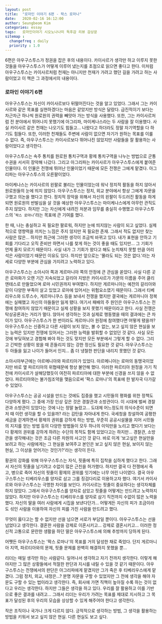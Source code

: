 ```yaml
---
layout: post
title:  "로마인 이야기 6편 - 팍스 로마나"
date:   2020-02-16 16:12:00
author: Seungbeom Kim
categories: essay
tags:	로마인이야기 시오노나나미 독후감 리뷰 감상문
sitemap :
  changefreq : daily
  priority : 1.0
---
```


6편은 아우구스투스가 정권을 잡은 후의 내용이다. 카이사르가 생각만 하고 이루지 못한 것들을 아우구스투스가 어떻게 이루어 냈는지를 초점으로 읽으면 좋다고 한다. 이처럼 아우구스투스는 카이사르처럼 천재는 아니지만 천재가 가려고 했던 길을 가려고 하는 사람이었고 이 책은 그 과정에서의 내용이다.

### 로마인 이야기 6편

아우구스투스는 자신이 카이사르보다 뒤떨어진다는 것을 알고 있었다. 그래서 그는 카이사르와 같은 목표를 실현하겠다는 마음은 같았지만 방식은 달랐다. 급진적이기 보다는 차근차근 하나씩 원로원의 권력을 빼앗아 가는 방식을 사용했다. 또한, 그는 카이사르처럼 전 분야에서 뛰어나지 못했기에 아그리파, 마이케나스라는 두 사람을 잘 이용했다. 사실 카이사르 같은 천재는 나오기도 힘들고... 나왔다고 하더라도 정말 자기역할을 다 하기도 힘들다. 또한, 이러한 천재들도 주변에 사람이 없으면 자기가 원하는 목표를 이룰 수 없다. 즉, 아우구스투스는 카이사르보다 뛰어나진 않았지만 사람들을 잘 활용하는 사람이었다고 생각한다.

아우구스투스는 속주 통치를 원로원 통치구역과 황제 통치구역을 나누는 방법으로 군통수권을 서서히 장악해 나갔다. 그리고 아그리파는 카이사르가 아우구스투스에게 붙여준 인물이다. 이 인물은 전쟁에 뛰어난 인물이었기 때문에 모든 전쟁은 그에게 맡겼다. 아그리파는 아우구스투스의 오른팔이었다.

마이케나스는 카이사르의 왼팔로 불리는 인물이었는데 워낙 정치적 활동을 하지 않아서 원로원들의 눈에 띄지 않았다. 아우구스투스는 정치, 외교 분야에서 항상 그에게 자문을 구했고 의논을 했다고 한다. 정치적 장악을 위해서 자신의 왼팔이 두드러진 활동을 하게되면 원로원의 반발심을 살 것을 예상한 아우구스투스는 마이케나스에게 아무런 관직도 주지 않았다. 하지만 그는 자신에게 내려진 처분과 임무를 충실히 수행했고 아우구스투스의 '`팍스 로마나`'라는 목표에 큰 기여를 했다.

한 때, 나는 충실하고 꼭 필요한 팔로워, 하지만 눈에 띄지않는 사람이 되고 싶었다. 실제적으로 영향력을 끼치는 느낌은 주지 않지만 꼭 필요한 존재. 그래서 적도 없지만 찾는 사람은 많은... 하지만 최근에 그러한 생각이 조금씩 바뀌고 있다. 내가 표현을 안하고 기회를 기다리고 오직 준비만 하면서 나를 찾게 하는 것이 좋을 때도 있지만... 그 기회가 언제 올지 모르기 때문이다. 사실 내가 그 기회가 왔다고 해도 눈치채지 못할 만큼 어리석은 사람이었기 때문인 이유도 있다. 하지만 앞으로는 '몰라도 되는 것은 없다.'라는 자세로 다양한 부분에 관심을 가지려고 노력하고 있다.

아우구스투스는 소아시아 쪽과 게르마니아 쪽의 안정에 큰 관심을 쏟았다. 사실 다른 곳은 로마화가 오랜 기간 지속되었고 갈리아 지방은 카이사르가 가문의 이름을 주어 클리엔테스로 만들었으며 로마 시민권까지 부여했다. 하지만 게르마니아는 예전의 갈리아와 같이 다양한 부족이 살고 있었고 로마에 있어서는 위험요소였기 때문이다. 그래서 티베리우스와 드루스수, 게르마니쿠스 등을 보내서 전쟁을 했지만 결국에는 게르마니아 정복에는 실패했고 자신의 아들들만 잃게 됐다. 여기서 패배의 주 원인은 아우구스투스는 전쟁에 참여하지 않았기 때문이고 실제 상황을 보지 못했기 때문이라고 한다. 사실 전쟁은 탁상공론과는 거리가 멀다. 앉아서 생각하는 것과 실제로 행동했을 때의 결과에는 큰 차이가 있다. 아우구스투스가 한 번이라도 게르마니아 원정에 참여했다면 어떻게 됐을까? 아우구스투스는 신중하고 다른 사람이 보지 않는, 볼 수 없는, 보고 싶지 않은 현실을 보는 능력은 있지만 전쟁에 있어서는 그러한 능력을 발휘할 수 없었던 것 같다. 사실 모든 것에 부딪혀보고 경험해 봐야 하는 것도 맞지만 모든 부분에서 그렇게 할 수 없다. 그리고 긴박한 상황이 왔을 때 흔들리지 않는 강한 정신도 필요한 것 같다. 아우구스투스는 두 아들을 잃고 나이가 들어서 인지... 좀 더 냉철한 판단을 내리지 못했던 것 같다.

소아시아부근에는 아르메니아와 파르티아가 있었다. 아르메니아는 로마의 동맹국이었지만 바로 옆 파르티아의 위협때문에 항상 불안해 했다. 이러한 파르티아 원정을 가기 직전에 카이사르가 살해당했듯이 여전히 파르티아에 대한 부분에 신경을 쓰지 않을 수 없었다. 파르티아와는 불가침조약을 맺음으로써 '팍스 로마나'의 목표에 한 발자국 다가갈 수 있었다.

아우구스투스는 공공 시설을 만드는 것에도 집중을 했고 시민들의 평화를 위한 정책도 다양하게 폈다. 그 중에 가장 인상 깊은 것은 경찰관과 소방관이다. 이 시대에 벌써 경찰관과 소방관이 있었다는 것에 나는 정말 놀랐고... 도대체 어느정도의 의식수준이 되면 저 때 이런 생각을 할 수 있을까? 라는 감탄을 자아내게 한다. 국세청을 창설하여 공평한 세금을 걷게하면서 황제의 권위를 강하게 하는 방법, 꾸준히 공공시설물을 지어 시민들의 지지를 얻는 방법 등의 다양한 방법들이 모두 하나의 이익만을 노리고 했다기 보다는 다 황제의 권위를 강하게 하려는 수단의 목적도 함께 있었다고는 하지만... 경찰관, 소방관을 생각해내는 것은 조금 다른 차원의 사고인 것 같다. 바로 이게 '보고싶은 현실만을 보려고 하는 사람에게는 그 현실을 보여주고 본인은 보고 싶지 않은 현실, 보이지 않는 현실, 그 이상을 얻어가는 것인가?'라는 생각이 든다.

황권의 강화를 위해 아우구스투스는 자식, 핏줄에 특히 집착을 심하게 했다고 한다. 그래서 자신의 핏줄을 남기려고 수없이 많은 근친을 허가했다. 하지만 결국 다 전쟁에서 죽고, 병으로 죽어 자신의 핏줄이 황제의 권위를 잇기에는 너무 어린 나이였다. 결국 아우구스투스는 티베리우스를 양자로 삼고 그를 징검다리로 이용하고자 했다. 여기서 카이사르와 아우구스투스는 극명한 차이를 보인다. 카이사르는 핏줄이 중요하다는 생각자체를 하지 않았다. 그래서 아우구스투스를 양자로 삼았고 핏줄을 어떻게는 만드려고 노력하지 않았다. 하지만 아우구스투스는 티베리우스를 양자로 삼기 직전까지 수없이 많은 노력을 했다. 자신의 딸을 여러 사람에게 시집을 보낸다던가... 어떻게든 자신의 피가 조금이라도 섞인 사람을 이용하여 자신의 피를 가진 사람을 만드려고 했다.

무엇이 옳다고는 할 수 없지만 선을 넘으면 서로가 부담일 뿐이다. 아우구스투스는 선을 넘었다고 생각한다. 결혼한 사람을 강제로 이혼시키고... 강제로 결혼시키고... 이러한 정신적 고통으로 문란한 생활을 하던 딸은 아우구스투스에 의해 추방까지 당하게 된다.

어쨋든 아우구스투스는 '팍스 로마나'의 목표를 거의 달성한 채로 죽었다. 단지 게르마니아 지역, 파르티아와의 문제, 핏줄 문제를 완벽히 해결하지 못했을 뿐...

리더는 매일 생각만 하는 사람같다. 일어나서 생각하고 자기 전까지 생각한다. 이렇게 해야지만 그 많은 상황들에서 적절한 판단과 지시를 내릴 수 있을 것 같기 때문이다. 아우구스투스는 전쟁에서의 판단은 아그리파에게 맡겼지만 그가 죽은 후 티베리우스에게 맡겼다. 그럼 정치, 외교, 내정은...? 분명 자문을 구할 수 있었지만 그 전에 생각을 해야 자문도 구할 수 있는 법이라고 생각한다. 즉, 회사에 가면 직책이 높아질 수록 하는 것이 없다고 우리는 생각한다. 하지만 그들은 생각을 하고 있다. 우리를 잘 활용하고 이를 기반으로 좋은 결과를 내려고... 그래서 리더는 우리가 가려는 목표를 제대로 지시하고 그 목표가 달성된 후의 우리의 모습을 상상할 수 있게 해주어야 한다고 생각한다.

작은 조직이나 국가나 크게 다르지 않다. 긍적적으로 생각하는 방법, 그 생각을 활용하는 방법을 키워서 보고 싶지 않은 현실. 다른 현실도 보고 싶다.
